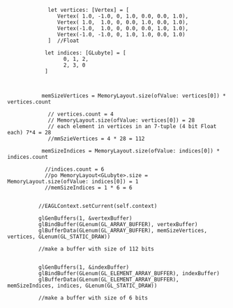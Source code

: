 
                 let vertices: [Vertex] = [
                    Vertex( 1.0, -1.0, 0, 1.0, 0.0, 0.0, 1.0),
                    Vertex( 1.0,  1.0, 0, 0.0, 1.0, 0.0, 1.0),
                    Vertex(-1.0,  1.0, 0, 0.0, 0.0, 1.0, 1.0),
                    Vertex(-1.0, -1.0, 0, 1.0, 1.0, 0.0, 1.0)
                 ]  //Float

                let indices: [GLubyte] = [
                      0, 1, 2,
                      2, 3, 0
                ]



               memSizeVertices = MemoryLayout.size(ofValue: vertices[0]) * vertices.count
               
                 // vertices.count = 4
                 // MemoryLayout.size(ofValue: vertices[0]) = 28
                 // each element in vertices in an 7-tuple (4 bit Float each) 7*4 = 28
                 //mmSzieVertices = 4 * 28 = 112
      
               memSizeIndices = MemoryLayout.size(ofValue: indices[0]) * indices.count
               
                //indices.count = 6
                //po MemoryLayout<GLubyte>.size = MemoryLayout.size(ofValue: indices[0]) = 1
                //memSizeIndices = 1 * 6 = 6


              //EAGLContext.setCurrent(self.context)

              glGenBuffers(1, &vertexBuffer)
              glBindBuffer(GLenum(GL_ARRAY_BUFFER), vertexBuffer)
              glBufferData(GLenum(GL_ARRAY_BUFFER), memSizeVertices, vertices, GLenum(GL_STATIC_DRAW))
              
              //make a buffer with size of 112 bits


              glGenBuffers(1, &indexBuffer)
              glBindBuffer(GLenum(GL_ELEMENT_ARRAY_BUFFER), indexBuffer)
              glBufferData(GLenum(GL_ELEMENT_ARRAY_BUFFER), memSizeIndices, indices, GLenum(GL_STATIC_DRAW))
              
              //make a buffer with size of 6 bits
              
              
              
